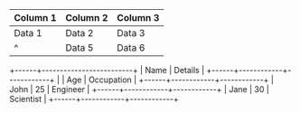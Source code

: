 | Column 1 | Column 2 | Column 3 |
|-----------|-----------|-----------|
| Data 1    | Data 2    | Data 3    |
|       ^   | Data 5    | Data 6    |



+------+-------------------------+
| Name |       Details           |
+------+------------+------------+
|      | Age        | Occupation |
+------+------------+------------+
| John | 25         | Engineer   |
+------+------------+------------+
| Jane | 30         | Scientist  |
+------+------------+------------+

